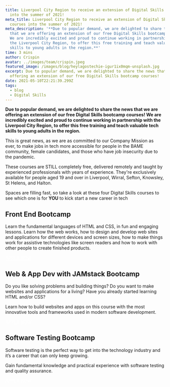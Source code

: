 ```yaml
---
title: Liverpool City Region to receive an extension of Digital Skills courses
  into the summer of 2021!
meta_title: Liverpool City Region to receive an extension of Digital Skills
  courses into the summer of 2021!
meta_description: '**Due to popular demand, we are delighted to share the news
  that we are offering an extension of our free Digital Skills bootcamp courses!
  We are incredibly excited and proud to continue working in partnership with
  the Liverpool City Region, to offer this free training and teach valuable tech
  skills to young adults in the region.**'
time: 3 mins
author: Crispin
avatar: ../images/team/crispin.jpeg
featured_image: /images/blog/heylagostechie-igur1ix0mqm-unsplash.jpg
excerpt: Due to popular demand, we are delighted to share the news that we are
  offering an extension of our free Digital Skills bootcamp courses!
date: 2021-05-10T22:21:39.299Z
tags:
  - blog
  - Digital Skills
---
```


**Due to popular demand, we are delighted to share the news that we are offering an extension of our free Digital Skills bootcamp courses! We are incredibly excited and proud to continue working in partnership with the Liverpool City Region, to offer this free training and teach valuable tech skills to young adults in the region.**

This is great news, as we are as committed to our Company Mission as ever, to make jobs in tech more accessible for people in the BAME community, female candidates, and those who have job insecurity due to the pandemic.

These courses are STILL completely free, delivered remotely and taught by experienced professionals with years of experience. They're exclusively available for people aged 19 and over in Liverpool, Wirral, Sefton, Knowsley, St Helens, and Halton.

Spaces are filling fast, so take a look at these four Digital Skills courses to see which one is for **YOU** to kick start a new career in tech

## Front End Bootcamp

Learn the fundamental languages of HTML and CSS, in fun and engaging lessons. Learn how the web works, how to design and develop web sites and applications for different devices and screen sizes, how to make things work for assistive technologies like screen readers and how to work with other people to create finished products.

<a href="https://skills-bootcamp-frontend.tcg.camp/" class="mt-auto inline-block py-2 px-4 bg-blue-200 text-white text-md font-bold font-heading rounded text-white" style="color: white">APPLY NOW <i class="align-middle ml-2 text-white fas fa-angle-right text-md leading-md" aria-hidden="true"></i></a>

## Web & App Dev with JAMstack Bootcamp

Do you like solving problems and building things? Do you want to make websites and applications for a living? Have you already started learning HTML and/or CSS?

Learn how to build websites and apps on this course with the most innovative tools and frameworks used in modern software development.

<a href="https://skills-bootcamp-jamstack.tcg.camp/" class="mt-auto inline-block py-2 px-4 bg-blue-200 text-white text-md font-bold font-heading rounded text-white" style="color: white">APPLY NOW <i class="align-middle ml-2 text-white fas fa-angle-right text-md leading-md" aria-hidden="true"></i></a>

## Software Testing Bootcamp

Software testing is the perfect way to get into the technology industry and it’s a career that can only keep growing.

Gain fundamental knowledge and practical experience with software testing and quality assurance.

<a href="https://skills-bootcamp-software-testing.tcg.camp" class="mt-auto inline-block py-2 px-4 bg-blue-200 text-white text-md font-bold font-heading rounded text-white" style="color: white">APPLY NOW <i class="align-middle ml-2 text-white fas fa-angle-right text-md leading-md" aria-hidden="true"></i></a>
